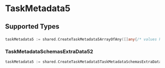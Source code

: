 # TaskMetadata5


## Supported Types

### 

```go
taskMetadata5 := shared.CreateTaskMetadata5ArrayOfAny([]any{/* values here */})
```

### TaskMetadataSchemasExtraData52

```go
taskMetadata5 := shared.CreateTaskMetadata5TaskMetadataSchemasExtraData52(shared.TaskMetadataSchemasExtraData52{/* values here */})
```

